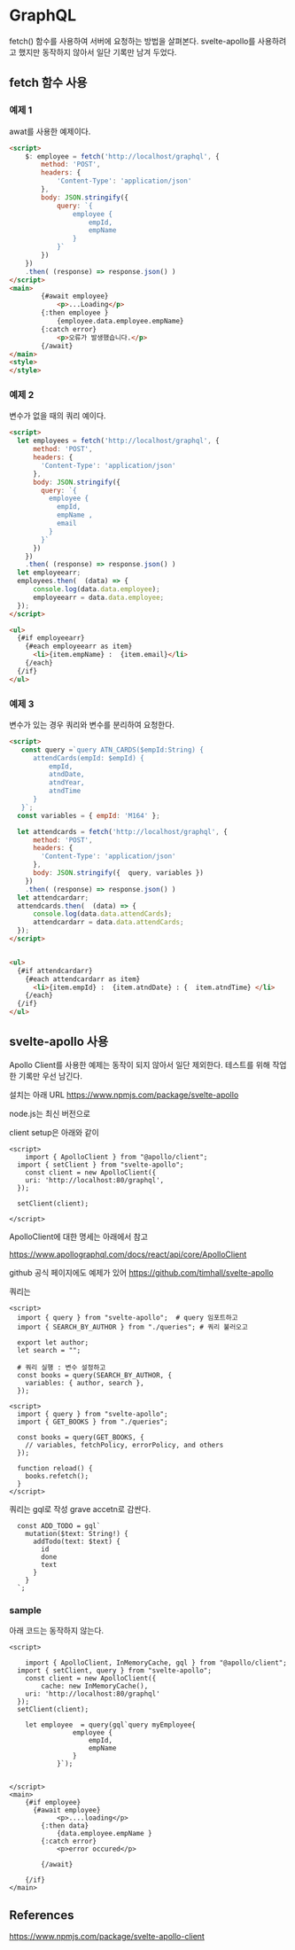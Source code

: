 # GraphQL 

fetch()  함수를 사용하여 서버에 요청하는 방법을 살펴본다.  svelte-apollo를 사용하려고 했지만 동작하지 않아서 일단 기록만 남겨 두었다. 


## fetch 함수 사용 
### 예제 1
awat를 사용한 예제이다. 
```html
<script>
	$: employee = fetch('http://localhost/graphql', {
		method: 'POST',
		headers: {
			'Content-Type': 'application/json'
		},
		body: JSON.stringify({
			query: `{
				employee {
					empId, 
					empName 
				}
			}`
		})
	})
	.then( (response) => response.json() )
</script>
<main>
		{#await employee}
			<p>...Loading</p>
		{:then employee } 
			{employee.data.employee.empName}
		{:catch error}
			<p>오류가 발생했습니다.</p>
		{/await}
</main>
<style>
</style>
```


### 예제 2 
변수가 없을 때의 쿼리 예이다. 
```html
<script>
  let employees = fetch('http://localhost/graphql', {
      method: 'POST',
      headers: {
        'Content-Type': 'application/json'
      },
      body: JSON.stringify({
        query: `{
          employee {
            empId, 
            empName ,
            email
          }
        }`
      })
    })
    .then( (response) => response.json() )
  let employeearr; 
  employees.then(  (data) => {
      console.log(data.data.employee);
      employeearr = data.data.employee; 
  }); 
</script>

<ul>
  {#if employeearr}
    {#each employeearr as item}
      <li>{item.empName} :  {item.email}</li>
    {/each}
  {/if}
</ul>
```


### 예제 3 
변수가 있는 경우 쿼리와 변수를 분리하여 요청한다. 
```html
<script>
   const query =`query ATN_CARDS($empId:String) {
      attendCards(empId: $empId) {
          empId,
          atndDate,
          atndYear,
          atndTime 
      }
   }`;
  const variables = { empId: 'M164' };

  let attendcards = fetch('http://localhost/graphql', {
      method: 'POST',
      headers: {
        'Content-Type': 'application/json'
      },
      body: JSON.stringify({  query, variables })
    })
    .then( (response) => response.json() )
  let attendcardarr; 
  attendcards.then(  (data) => {
      console.log(data.data.attendCards);
      attendcardarr = data.data.attendCards; 
  }); 
</script>


<ul>
  {#if attendcardarr}
    {#each attendcardarr as item}
      <li>{item.empId} :  {item.atndDate} : {  item.atndTime} </li>
    {/each}
  {/if}
</ul>
```




## svelte-apollo 사용 
Apollo Client를 사용한 예제는 동작이 되지 않아서 일단 제외한다. 테스트를 위해 작업한 기록만 우선 남긴다. 



설치는 아래 URL 
https://www.npmjs.com/package/svelte-apollo


node.js는 최신 버전으로



client setup은 아래와 같이 
```
<script>
	import { ApolloClient } from "@apollo/client";
  import { setClient } from "svelte-apollo";
	const client = new ApolloClient({
    uri: 'http://localhost:80/graphql',
  });

  setClient(client);

</script>
```


ApolloClient에 대한 명세는 아래에서 참고 

https://www.apollographql.com/docs/react/api/core/ApolloClient 



github 공식 페이지에도 예제가 있어
https://github.com/timhall/svelte-apollo



쿼리는 

```
<script>
  import { query } from "svelte-apollo";  # query 임포트하고 
  import { SEARCH_BY_AUTHOR } from "./queries"; # 쿼리 불러오고 

  export let author;
  let search = "";

  # 쿼리 실행 : 변수 설정하고 
  const books = query(SEARCH_BY_AUTHOR, {
    variables: { author, search },
  });

```

```
<script>
  import { query } from "svelte-apollo";
  import { GET_BOOKS } from "./queries";

  const books = query(GET_BOOKS, {
    // variables, fetchPolicy, errorPolicy, and others
  });

  function reload() {
    books.refetch();
  }
</script>
```



쿼리는 gql로 작성 
grave accetn로 감싼다. 

```
  const ADD_TODO = gql`
    mutation($text: String!) {
      addTodo(text: $text) {
        id
        done
        text
      }
    }
  `;
```


### sample
아래 코드는 동작하지 않는다. 
```
<script>
	
	import { ApolloClient, InMemoryCache, gql } from "@apollo/client";
  import { setClient, query } from "svelte-apollo";
	const client = new ApolloClient({
		cache: new InMemoryCache(), 
    uri: 'http://localhost:80/graphql'
  });
  setClient(client);

	let employee  = query(gql`query myEmployee{
				employee {
					empId,
					empName 
				}
			}`); 
	
	
</script>
<main>
	{#if employee}
	  {#await employee}
		    <p>....loading</p>
		{:then data}
			{data.employee.empName }
		{:catch error}
			<p>error occured</p>

		{/await}
		
	{/if}
</main>
```


## References

https://www.npmjs.com/package/svelte-apollo-client